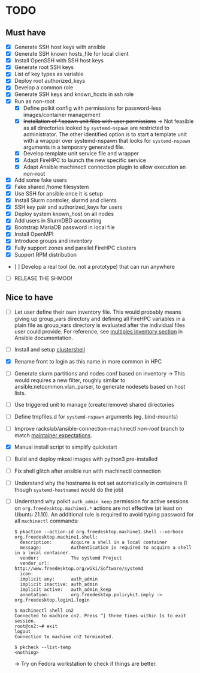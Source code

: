 # TODO

## Must have

- [x] Generate SSH host keys with ansible
- [x] Generate SSH known hosts\_file for local client
- [x] Install OpenSSH with SSH host keys
- [x] Generate root SSH keys
- [x] List of key types as variable
- [x] Deploy root authorized\_keys
- [x] Develop a common role
- [x] Generate SSH keys and known\_hosts in ssh role
- [x] Run as non-root
  - [x] Define polkit config with permissions for password-less images/container management
  - [x] ~~Installation of *.spawn unit files with user permissions~~ → Not
       feasible as all directories looked by `systemd-nspawn` are restricted to
       administrator. The other identified option is to start a template unit
       with a wrapper over systemd-nspawn that looks for `systemd-nspawn`
       arguments in a temporary generated file.
  - [x] Develop template unit service file and wrapper
  - [x] Adapt FireHPC to launch the new specific service
  - [x] Adapt Ansible machinectl connection plugin to allow execution an non-root
- [x] Add some fake users
- [x] Fake shared /home filesystem
- [x] Use SSH for ansible once it is setup
- [x] Install Slurm controler, slurmd and clients
- [x] SSH key pair and authorized_keys for users
- [x] Deploy system known_host on all nodes
- [x] Add users in SlurmDBD accounting
- [x] Bootstrap MariaDB password in local file
- [x] Install OpenMPI
- [x] Introduce groups and inventory 
- [x] Fully support zones and parallel FireHPC clusters
- [x] Support RPM distribution
- [ ] Develop a real tool (ie. not a prototype) that can run anywhere
- [ ] RELEASE THE SHMOO!

## Nice to have

- [ ] Let user define their own inventory file. This would probably means
      giving up group_vars directory and defining all FireHPC variables in
      a plain file as group_vars directory is evaluated after the individual
      files user could provide. For reference, see
      [multiples inventory section](https://docs.ansible.com/ansible/latest/user_guide/intro_inventory.html#using-multiple-inventory-sources)
      in Ansible documentation.
- [ ] Install and setup
      [clustershell](https://clustershell.readthedocs.io/en/latest/)
- [x] Rename front to login as this name in more common in HPC
- [ ] Generate slurm partitions and nodes conf based on inventory → This would
      requires a new filter, roughly similar to ansible.netcommon.vlan_parser,
      to generate nodesets based on host lists.
- [ ] Use triggered unit to manage (create/remove) shared directories
- [ ] Define tmpfiles.d for `systemd-nspawn` arguments (eg. bind-mounts)
- [ ] Improve rackslab/ansible-connection-machinectl _non-root_ branch to match
      [maintainer expectations](https://github.com/tomeon/ansible-connection-machinectl/issues/10#issuecomment-812534935).
- [x] Manual install script to simplify quickstart
- [ ] Build and deploy mkosi images with python3 pre-installed
- [ ] Fix shell glitch after ansible run with machinectl connection
- [ ] Understand why the hostname is not set automatically in containers (I
      though `systemd-hostnamed` would do the job)
- [ ] Understand why polkit `auth_admin_keep` permission for active sessions on
      `org.freedesktop.machine1.*` actions are not effective (at least on
      Ubuntu 21.10). An additional rule is required to avoid typing password
      for all `machinectl` commands:

  ```
  $ pkaction --action-id org.freedesktop.machine1.shell --verbose
  org.freedesktop.machine1.shell:
    description:       Acquire a shell in a local container
    message:           Authentication is required to acquire a shell in a local container.
    vendor:            The systemd Project
    vendor_url:        http://www.freedesktop.org/wiki/Software/systemd
    icon:
    implicit any:      auth_admin
    implicit inactive: auth_admin
    implicit active:   auth_admin_keep
    annotation:        org.freedesktop.policykit.imply -> org.freedesktop.login1.login

  $ machinectl shell cn2
  Connected to machine cn2. Press ^] three times within 1s to exit session.
  root@cn2:~# exit
  logout
  Connection to machine cn2 terminated.

  $ pkcheck --list-temp
  <nothing>
  ```
     → Try on Fedora workstation to check if things are better.
